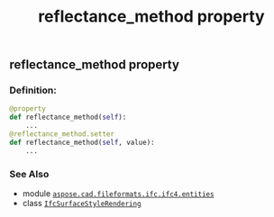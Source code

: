 ﻿---
title: reflectance_method property
second_title: Aspose.CAD for Python via .NET API References
description: 
type: docs
weight: 80
url: /python-net/aspose.cad.fileformats.ifc.ifc4.entities/ifcsurfacestylerendering/reflectance_method/
is_root: false
---

## reflectance_method property

### Definition:
```python
@property
def reflectance_method(self):
    ...
@reflectance_method.setter
def reflectance_method(self, value):
    ...
```

### See Also
* module [`aspose.cad.fileformats.ifc.ifc4.entities`](../../)
* class [`IfcSurfaceStyleRendering`](/cad/python-net/aspose.cad.fileformats.ifc.ifc4.entities/ifcsurfacestylerendering)

